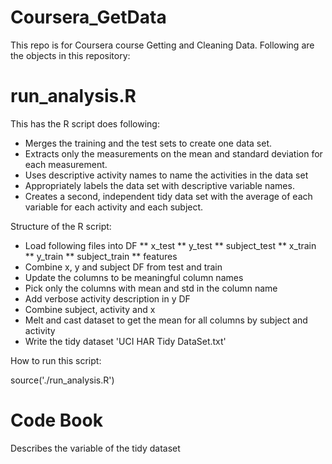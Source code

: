 Coursera_GetData
================
This repo is for Coursera course Getting and Cleaning Data. Following are the objects in this repository: 

run_analysis.R
==============

This has the R script does following: 

  * Merges the training and the test sets to create one data set.
  * Extracts only the measurements on the mean and standard deviation for each measurement. 
  * Uses descriptive activity names to name the activities in the data set
  * Appropriately labels the data set with descriptive variable names. 
  * Creates a second, independent tidy data set with the average of each variable for each activity and each subject. 

Structure of the R script:

  * Load following files into DF
    ** x_test 
    ** y_test
    ** subject_test
    ** x_train
    ** y_train
    ** subject_train
    ** features
  * Combine x, y and subject DF from test and train
  * Update the columns to be meaningful column names
  * Pick only the columns with mean and std in the column name
  * Add verbose activity description in y DF
  * Combine subject, activity and x 
  * Melt and cast dataset to get the mean for all columns by subject and activity
  * Write the tidy dataset 'UCI HAR Tidy DataSet.txt'
  
How to run this script: 

source('./run_analysis.R')

Code Book
=========

Describes the variable of the tidy dataset






